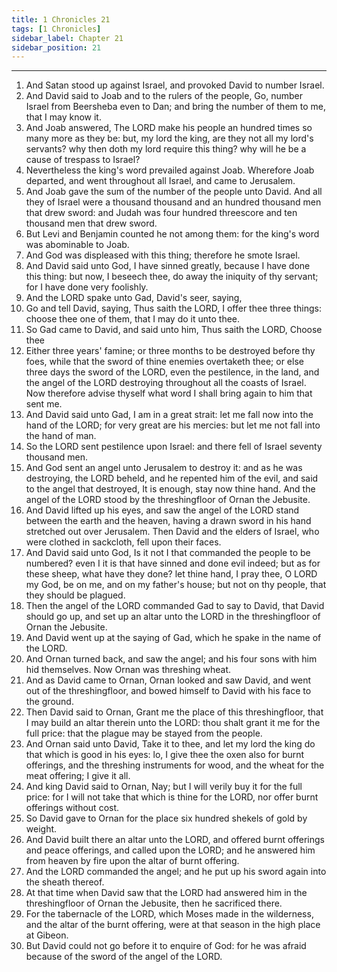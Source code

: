 ```yaml
---
title: 1 Chronicles 21
tags: [1 Chronicles]
sidebar_label: Chapter 21
sidebar_position: 21
---
```


---
1. And Satan stood up against Israel, and provoked David to number Israel.
2. And David said to Joab and to the rulers of the people, Go, number Israel from Beersheba even to Dan; and bring the number of them to me, that I may know it.
3. And Joab answered, The LORD make his people an hundred times so many more as they be: but, my lord the king, are they not all my lord's servants? why then doth my lord require this thing? why will he be a cause of trespass to Israel?
4. Nevertheless the king's word prevailed against Joab. Wherefore Joab departed, and went throughout all Israel, and came to Jerusalem.
5. And Joab gave the sum of the number of the people unto David. And all they of Israel were a thousand thousand and an hundred thousand men that drew sword: and Judah was four hundred threescore and ten thousand men that drew sword.
6. But Levi and Benjamin counted he not among them: for the king's word was abominable to Joab.
7. And God was displeased with this thing; therefore he smote Israel.
8. And David said unto God, I have sinned greatly, because I have done this thing: but now, I beseech thee, do away the iniquity of thy servant; for I have done very foolishly.
9. And the LORD spake unto Gad, David's seer, saying,
10. Go and tell David, saying, Thus saith the LORD, I offer thee three things: choose thee one of them, that I may do it unto thee.
11. So Gad came to David, and said unto him, Thus saith the LORD, Choose thee
12. Either three years' famine; or three months to be destroyed before thy foes, while that the sword of thine enemies overtaketh thee; or else three days the sword of the LORD, even the pestilence, in the land, and the angel of the LORD destroying throughout all the coasts of Israel. Now therefore advise thyself what word I shall bring again to him that sent me.
13. And David said unto Gad, I am in a great strait: let me fall now into the hand of the LORD; for very great are his mercies: but let me not fall into the hand of man.
14. So the LORD sent pestilence upon Israel: and there fell of Israel seventy thousand men.
15. And God sent an angel unto Jerusalem to destroy it: and as he was destroying, the LORD beheld, and he repented him of the evil, and said to the angel that destroyed, It is enough, stay now thine hand. And the angel of the LORD stood by the threshingfloor of Ornan the Jebusite.
16. And David lifted up his eyes, and saw the angel of the LORD stand between the earth and the heaven, having a drawn sword in his hand stretched out over Jerusalem. Then David and the elders of Israel, who were clothed in sackcloth, fell upon their faces.
17. And David said unto God, Is it not I that commanded the people to be numbered? even I it is that have sinned and done evil indeed; but as for these sheep, what have they done? let thine hand, I pray thee, O LORD my God, be on me, and on my father's house; but not on thy people, that they should be plagued.
18. Then the angel of the LORD commanded Gad to say to David, that David should go up, and set up an altar unto the LORD in the threshingfloor of Ornan the Jebusite.
19. And David went up at the saying of Gad, which he spake in the name of the LORD.
20. And Ornan turned back, and saw the angel; and his four sons with him hid themselves. Now Ornan was threshing wheat.
21. And as David came to Ornan, Ornan looked and saw David, and went out of the threshingfloor, and bowed himself to David with his face to the ground.
22. Then David said to Ornan, Grant me the place of this threshingfloor, that I may build an altar therein unto the LORD: thou shalt grant it me for the full price: that the plague may be stayed from the people.
23. And Ornan said unto David, Take it to thee, and let my lord the king do that which is good in his eyes: lo, I give thee the oxen also for burnt offerings, and the threshing instruments for wood, and the wheat for the meat offering; I give it all.
24. And king David said to Ornan, Nay; but I will verily buy it for the full price: for I will not take that which is thine for the LORD, nor offer burnt offerings without cost.
25. So David gave to Ornan for the place six hundred shekels of gold by weight.
26. And David built there an altar unto the LORD, and offered burnt offerings and peace offerings, and called upon the LORD; and he answered him from heaven by fire upon the altar of burnt offering.
27. And the LORD commanded the angel; and he put up his sword again into the sheath thereof.
28. At that time when David saw that the LORD had answered him in the threshingfloor of Ornan the Jebusite, then he sacrificed there.
29. For the tabernacle of the LORD, which Moses made in the wilderness, and the altar of the burnt offering, were at that season in the high place at Gibeon.
30. But David could not go before it to enquire of God: for he was afraid because of the sword of the angel of the LORD.